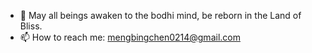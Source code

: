 - 🙏 May all beings awaken to the bodhi mind, be reborn in the Land of Bliss. 
- 📫 How to reach me: mengbingchen0214@gmail.com

<!---
mengbingchen0214/mengbingchen0214 is a ✨ special ✨ repository because its `README.md` (this file) appears on your GitHub profile.
You can click the Preview link to take a look at your changes.
--->
